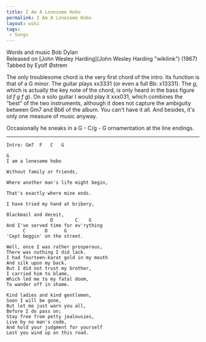 ```yaml
---
title: I Am A Lonesome Hobo
permalink: I Am A Lonesome Hobo
layout: wiki
tags:
 - Songs
---
```


Words and music Bob Dylan  
Released on [John Wesley Harding](John Wesley Harding "wikilink")
(1967)  
Tabbed by Eyolf Østrem

The only troublesome chord is the very first chord of the intro. Its
function is that of a G minor. The guitar plays xx3331 (or even a full
Bb: x13331). The *g*, which is actually the key note of the chord, is
only heard in the bass figure (*d f g f g*). On a solo guitar I would
play it xxx031, which combines the “best” of the two instruments,
although it does not capture the ambiguity between Gm7 and Bb6 of the
album. You can't have it all. And besides, it's only one measure of
music anyway.

Occasionally he sneaks in a G - C/g - G ornamentation at the line
endings.

* * * * *

    Intro: Gm7  F   C   G

    G
    I am a lonesome hobo

    Without family or friends,

    Where another man's life might begin,

    That's exactly where mine ends.

    I have tried my hand at bribery,

    Blackmail and deceit,
                    D        C    G
    And I've served time for ev'rything
          C       D      G
    'Cept beggin' on the street.

    Well, once I was rather prosperous,
    There was nothing I did lack.
    I had fourteen-karat gold in my mouth
    And silk upon my back.
    But I did not trust my brother,
    I carried him to blame,
    Which led me to my fatal doom,
    To wander off in shame.

    Kind ladies and kind gentlemen,
    Soon I will be gone,
    But let me just warn you all,
    Before I do pass on;
    Stay free from petty jealousies,
    Live by no man's code,
    And hold your judgment for yourself
    Lest you wind up on this road.
